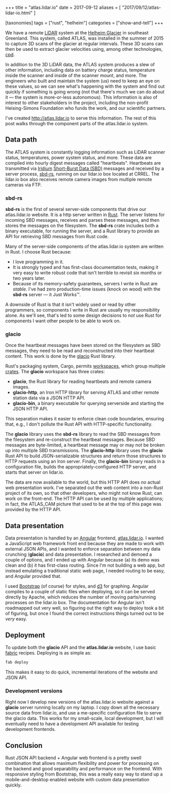 +++
title = "atlas.lidar.io"
date = 2017-09-12
aliases = [
    "2017/09/12/atlas-lidar-io.html"
]

[taxonomies]
tags = ["rust", "helheim"]
categories = ["show-and-tell"]
+++

We have a remote [LiDAR](https://en.wikipedia.org/wiki/Lidar) system at the [Helheim Glacier](https://en.wikipedia.org/wiki/Helheim_Glacier) in southeast Greenland.
This system, called ATLAS, was installed in the summer of 2015 to capture 3D scans of the glacier at regular intervals.
These 3D scans can then be used to extract glacier velocities using, among other technologies, [cpd](/2017/01/20/cpd-v0-5-0.html).

In addition to the 3D LiDAR data, the ATLAS system produces a slew of other information, including data on battery charge status, temperature inside the scanner and inside of the scanner mount, and more.
The engineers who built and maintain the system (us) need to keep an eye on these values, so we can see what's happening with the system and find out quickly if something is going wrong (not that there's much we can do about it &mdash; the system is more-or-less autonomous).
This information is also of interest to other stakeholders in the project, including the non-profit Heising-Simons Foundation who funds the work, and our scientific partners.

I've created <http://atlas.lidar.io> to serve this information.
The rest of this post walks through the component parts of the atlas.lidar.io system.

## Data path

The ATLAS system is constantly logging information such as LiDAR scanner status, temperatures, power system status, and more.
These data are compiled into hourly digest messages called "heartbeats".
Heartbeats are transmitted via [Iridium](https://en.wikipedia.org/wiki/Iridium_satellite_constellation) [Short-Burst Data (SBD)](https://www.iridium.com/services/iridium-sbd/) messages and received by a server process, [sbd-rs](https://github.com/gadomski/sbd-rs), running on our lidar.io box located at CRREL.
The lidar.io box also receives remote camera images from multiple remote cameras via FTP.

### sbd-rs

**sbd-rs** is the first of several server-side components that drive our atlas.lidar.io website.
It is a http server written in [Rust](https://www.rust-lang.org/en-US/).
The server listens for incoming SBD messages, receives and parses these messages, and then stores the messages on the filesystem.
The **sbd-rs** crate includes both a binary executable, for running the server, and a Rust library to provide an API for retrieving SBD messages from Rust code.

Many of the server-side components of the atlas.lidar.io system are written in Rust.
I choose Rust because:

- I love programming in it.
- It is strongly typed and has first-class documentation tests, making it very easy to write robust code that isn't terrible to revisit six months or two years later.
- Because of its memory-safety guarantees, servers I write in Rust are *stable*. I've had zero production-time issues (knock on wood) with the **sbd-rs** server &mdash; it Just Works™.

A downside of Rust is that it isn't widely used or read by other programmers, so components I write in Rust are usually my responsibility alone.
As we'll see, that's led to some design decisions to *not* use Rust for components I want other people to be able to work on.

### glacio

Once the heartbeat messages have been stored on the filesystem as SBD messages, they need to be read and reconstructed into their heartbeat content.
This work is done by the [glacio](https://github.com/CRREL/glacio) Rust library.

Rust's packaging system, Cargo, permits [workspaces](https://doc.rust-lang.org/book/second-edition/ch14-03-cargo-workspaces.html), which group multiple [crates](https://crates.io/).
The **glacio** workspace has three crates:

- **glacio**, the Rust library for reading heartbeats and remote camera images.
- **glacio-http**, an Iron HTTP library for serving ATLAS and other remote station data via a JSON HTTP API.
- **glacio-bin**, a binary executable for querying serverside and starting the JSON HTTP API.

This separation makes it easier to enforce clean code boundaries, ensuring that, e.g., I don't pollute the Rust API with HTTP-specific functionality.

The **glacio** library uses the **sbd-rs** library to read the SBD messages from the filesystem and re-construct the heartbeat messages.
Because SBD messages are byte-limited, a heartbeat message may or may not be broken up into multiple SBD transmissions.
The **glacio-http** library uses the **glacio** Rust API to build JSON-serializable structures and return those structures to HTTP requests using an Iron server.
Finally, the **glacio-bin** binary reads in a configuration file, builds the appropriately-configured HTTP server, and starts that server on lidar.io.

The data are now available to the world, but this HTTP API does *no* actual web presentation work.
I've separated out the web content into a non-Rust project of its own, so that other developers, who might not know Rust, can work on the front-end.
The HTTP API can be used by multiple applications; in fact, the ATLAS_CAM picture that used to be at the top of this page was provided by the HTTP API.

## Data presentation

Data presentation is handled by an [Angular](https://angular.io/) frontend, [atlas.lidar.io](https://github.com/CRREL/atlas.lidar.io).
I wanted a JavaScript web framework front end because they are made to work with external JSON APIs, and I wanted to enforce separation between my data crunching (**glacio**) and data presentation.
I researched and demoed a couple of options, and I ended up with Angular because (a) its demo was clean and (b) it has first-class routing.
Since I'm not building a web app, but instead emulating a traditional static web page, I needed routing to be easy, and Angular provided that.

I used [Bootstrap](https://getbootstrap.com/) (of course) for styles, and [d3](https://d3js.org/) for graphing.
Angular compiles to a couple of static files when deploying, so it can be served directly by Apache, which reduces the number of moving parts/running processes on the lidar.io box.
The documentation for Angular isn't roadmapped out very well, so figuring out the right way to deploy took a bit of figuring, but once I found the correct instructions things turned out to be *very* easy.

## Deployment

To update both the **glacio** API and the **atlas.lidar.io** website, I use basic [fabric](http://www.fabfile.org/) recipes.
Deploying is as simple as:

```bash
fab deploy
```

This makes it easy to do quick, incremental iterations of the website and JSON API.

### Development versions

Right now I develop new versions of the atlas.lidar.io website against a **glacio** server running locally on my laptop.
I copy down all the necessary source data from lidar.io, and use a me-specific configuration file to serve the glacio data.
This works for my small-scale, local development, but I will eventually need to have a development API available for testing development frontends.

## Conclusion

Rust JSON API backend + Angular web frontend is a pretty swell combination that allows maximum flexibility and power for processing on the backend and good separability and performance on the frontend.
With responsive styling from Bootstrap, this was a really easy way to stand up a mobile-and-desktop enabled website with custom data presentation quickly.
